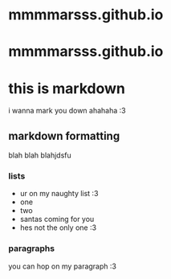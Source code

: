 # mmmmarsss.github.io
# mmmmarsss.github.io
# this is markdown 

i wanna mark you down ahahaha :3

## markdown formatting

blah blah blahjdsfu 

### lists

* ur on my naughty list :3
* one 
* two
* santas coming for you 
* hes not the only one :3

### paragraphs

you can hop on my paragraph :3	
